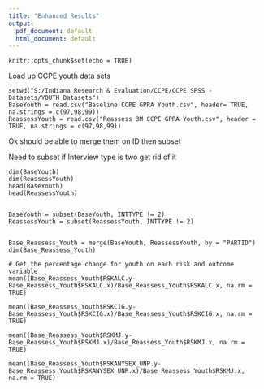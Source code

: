 ```yaml
---
title: "Enhanced Results"
output:
  pdf_document: default
  html_document: default
---
```


```{r setup, include=FALSE}
knitr::opts_chunk$set(echo = TRUE)
```
Load up CCPE youth data sets
```{r}
setwd("S:/Indiana Research & Evaluation/CCPE/CCPE SPSS - Datasets/YOUTH Datasets")
BaseYouth = read.csv("Baseline CCPE GPRA Youth.csv", header= TRUE, na.strings = c(97,98,99))
ReassessYouth = read.csv("Reassess 3M CCPE GPRA Youth.csv", header = TRUE, na.strings = c(97,98,99))
```
Ok should be able to merge them on ID then subset

Need to subset if Interview type is two get rid of it
```{r}
dim(BaseYouth)
dim(ReassessYouth)
head(BaseYouth)
head(ReassessYouth)


BaseYouth = subset(BaseYouth, INTTYPE != 2)
ReassessYouth = subset(ReassessYouth, INTTYPE != 2)


Base_Reassess_Youth = merge(BaseYouth, ReassessYouth, by = "PARTID")
dim(Base_Reassess_Youth)

```

```{r}
# Get the percentage change for youth on each risk and outcome variable
mean((Base_Reassess_Youth$RSKALC.y-Base_Reassess_Youth$RSKALC.x)/Base_Reassess_Youth$RSKALC.x, na.rm = TRUE)

mean((Base_Reassess_Youth$RSKCIG.y-Base_Reassess_Youth$RSKCIG.x)/Base_Reassess_Youth$RSKCIG.x, na.rm = TRUE)

mean((Base_Reassess_Youth$RSKMJ.y-Base_Reassess_Youth$RSKMJ.x)/Base_Reassess_Youth$RSKMJ.x, na.rm = TRUE)

mean((Base_Reassess_Youth$RSKANYSEX_UNP.y-Base_Reassess_Youth$RSKANYSEX_UNP.x)/Base_Reassess_Youth$RSKMJ.x, na.rm = TRUE)
```
